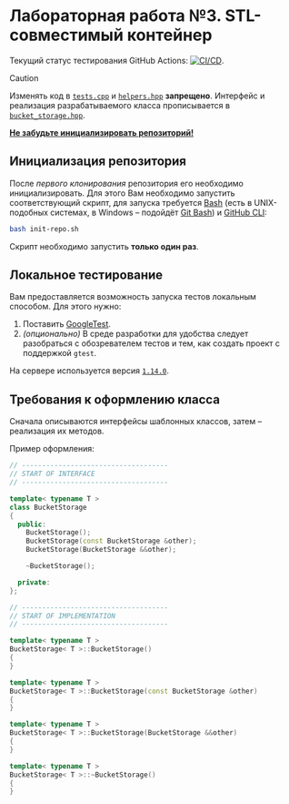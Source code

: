 # Лабораторная работа №3. STL-совместимый контейнер

Текущий статус тестирования GitHub Actions: [![CI/CD](../../actions/workflows/classroom.yml/badge.svg?branch=main&event=workflow_dispatch)](../../actions/workflows/classroom.yml).

> [!CAUTION]
> Изменять код в [`tests.cpp`](tests.cpp) и [`helpers.hpp`](helpers.hpp) **запрещено**. Интерфейс и реализация разрабатываемого класса прописывается в [`bucket_storage.hpp`](bucket_storage.hpp).
>
> [**Не забудьте инициализировать репозиторий!**](#инициализация-репозитория)

## Инициализация репозитория

После *первого клонирования* репозитория его необходимо инициализировать. Для этого Вам необходимо запустить соответствующий скрипт, для запуска требуется [Bash](https://en.wikipedia.org/wiki/Bash_(Unix_shell)) (есть в UNIX-подобных системах, в Windows – подойдёт [Git Bash](https://git-scm.com/)) и [GitHub CLI](https://cli.github.com/):

```bash
bash init-repo.sh
```

Скрипт необходимо запустить **только один раз**.

## Локальное тестирование

Вам предоставляется возможность запуска тестов локальным способом. Для этого нужно:

1. Поставить [GoogleTest](https://skkv-itmo.gitbook.io/ct-c-cpp-course/testing/gtest).
2. *(опционально)* В среде разработки для удобства следует разобраться с обозревателем тестов и тем, как создать проект с поддержкой `gtest`.

На сервере используется версия [`1.14.0`](https://github.com/google/googletest/tree/v1.14.0).

## Требования к оформлению класса

Сначала описываются интерфейсы шаблонных классов, затем – реализация их методов.

Пример оформления:

```cpp
// ------------------------------------
// START OF INTERFACE
// ------------------------------------

template< typename T >
class BucketStorage
{
  public:
    BucketStorage();
    BucketStorage(const BucketStorage &other);
    BucketStorage(BucketStorage &&other);

    ~BucketStorage();

  private:
};

// ------------------------------------
// START OF IMPLEMENTATION
// ------------------------------------

template< typename T >
BucketStorage< T >::BucketStorage()
{
}

template< typename T >
BucketStorage< T >::BucketStorage(const BucketStorage &other)
{
}

template< typename T >
BucketStorage< T >::BucketStorage(BucketStorage &&other)
{
}

template< typename T >
BucketStorage< T >::~BucketStorage()
{
}
```

